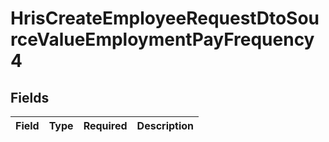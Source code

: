 # HrisCreateEmployeeRequestDtoSourceValueEmploymentPayFrequency4


## Fields

| Field       | Type        | Required    | Description |
| ----------- | ----------- | ----------- | ----------- |